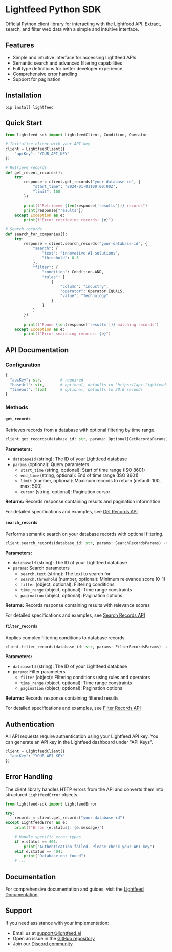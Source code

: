 # Lightfeed Python SDK

Official Python client library for interacting with the Lightfeed API. Extract, search, and filter web data with a simple and intuitive interface.

## Features

- Simple and intuitive interface for accessing Lightfeed APIs
- Semantic search and advanced filtering capabilities
- Full type definitions for better developer experience
- Comprehensive error handling
- Support for pagination

## Installation

```bash
pip install lightfeed
```

## Quick Start

```python
from lightfeed-sdk import LightfeedClient, Condition, Operator

# Initialize client with your API key
client = LightfeedClient({
    "apiKey": "YOUR_API_KEY"
})

# Retrieve records
def get_recent_records():
    try:
        response = client.get_records("your-database-id", {
            "start_time": "2024-01-01T00:00:00Z",
            "limit": 100
        })
        
        print(f"Retrieved {len(response['results'])} records")
        print(response["results"])
    except Exception as e:
        print(f"Error retrieving records: {e}")

# Search records
def search_for_companies():
    try:
        response = client.search_records("your-database-id", {
            "search": {
                "text": "innovative AI solutions",
                "threshold": 0.3
            },
            "filter": {
                "condition": Condition.AND,
                "rules": [
                    {
                        "column": "industry",
                        "operator": Operator.EQUALS,
                        "value": "Technology"
                    }
                ]
            }
        })
        
        print(f"Found {len(response['results'])} matching records")
    except Exception as e:
        print(f"Error searching records: {e}")
```

## API Documentation

### Configuration

```python
{
  "apiKey": str,        # required
  "baseUrl": str,       # optional, defaults to 'https://api.lightfeed.ai'
  "timeout": float      # optional, defaults to 30.0 seconds
}
```

### Methods

#### `get_records`

Retrieves records from a database with optional filtering by time range.

```python
client.get_records(database_id: str, params: Optional[GetRecordsParams]) -> RecordsResponse
```

**Parameters:**
- `databaseId` (string): The ID of your Lightfeed database
- `params` (optional): Query parameters
  - `start_time` (string, optional): Start of time range (ISO 8601)
  - `end_time` (string, optional): End of time range (ISO 8601)
  - `limit` (number, optional): Maximum records to return (default: 100, max: 500)
  - `cursor` (string, optional): Pagination cursor

**Returns:** Records response containing results and pagination information

For detailed specifications and examples, see [Get Records API](https://www.lightfeed.ai/docs/apis/v1-database/records/)

#### `search_records`

Performs semantic search on your database records with optional filtering.

```python
client.search_records(database_id: str, params: SearchRecordsParams) -> RecordsResponse
```

**Parameters:**
- `databaseId` (string): The ID of your Lightfeed database
- `params`: Search parameters
  - `search.text` (string): The text to search for
  - `search.threshold` (number, optional): Minimum relevance score (0-1)
  - `filter` (object, optional): Filtering conditions
  - `time_range` (object, optional): Time range constraints
  - `pagination` (object, optional): Pagination options

**Returns:** Records response containing results with relevance scores

For detailed specifications and examples, see [Search Records API](https://www.lightfeed.ai/docs/apis/v1-database/search/)

#### `filter_records`

Applies complex filtering conditions to database records.

```python
client.filter_records(database_id: str, params: FilterRecordsParams) -> RecordsResponse
```

**Parameters:**
- `databaseId` (string): The ID of your Lightfeed database
- `params`: Filter parameters
  - `filter` (object): Filtering conditions using rules and operators
  - `time_range` (object, optional): Time range constraints
  - `pagination` (object, optional): Pagination options

**Returns:** Records response containing filtered results

For detailed specifications and examples, see [Filter Records API](https://www.lightfeed.ai/docs/apis/v1-database/filter/)

## Authentication

All API requests require authentication using your Lightfeed API key. You can generate an API key in the Lightfeed dashboard under "API Keys".

```python
client = LightfeedClient({
  "apiKey": "YOUR_API_KEY"
})
```

## Error Handling

The client library handles HTTP errors from the API and converts them into structured `LightfeedError` objects.

```python
from lightfeed-sdk import LightfeedError

try:
    records = client.get_records("your-database-id")
except LightfeedError as e:
    print(f"Error {e.status}: {e.message}")
    
    # Handle specific error types
    if e.status == 401:
        print("Authentication failed. Please check your API key")
    elif e.status == 404:
        print("Database not found")
    # ...
```

## Documentation

For comprehensive documentation and guides, visit the [Lightfeed Documentation](https://www.lightfeed.ai/docs).

## Support

If you need assistance with your implementation:
- Email us at support@lightfeed.ai
- Open an issue in the [GitHub repository](https://github.com/lightfeed/sdk)
- Join our [Discord community](https://discord.gg/txZ2s4pgQJ) 